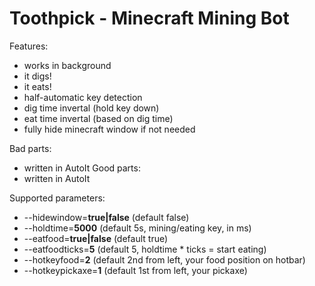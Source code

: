 Toothpick - Minecraft Mining Bot
================================

Features:
- works in background
- it digs!
- it eats!
- half-automatic key detection
- dig time invertal (hold key down)
- eat time invertal (based on dig time)
- fully hide minecraft window if not needed

Bad parts:
- written in AutoIt
Good parts:
- written in AutoIt

Supported parameters:
- --hidewindow=**true|false** (default false) 
- --holdtime=**5000** (default 5s, mining/eating key, in ms)
- --eatfood=**true|false** (default true)
- --eatfoodticks=**5** (default 5, holdtime * ticks = start eating)
- --hotkeyfood=**2** (default 2nd from left, your food position on hotbar)
- --hotkeypickaxe=**1** (default 1st from left, your pickaxe)